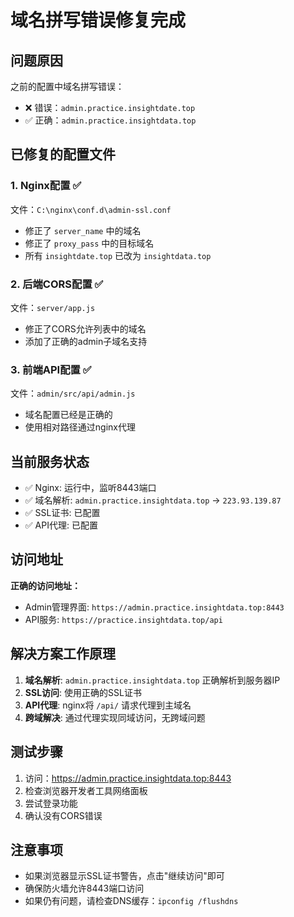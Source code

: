 # 域名拼写错误修复完成

## 问题原因
之前的配置中域名拼写错误：
- ❌ 错误：`admin.practice.insightdate.top` 
- ✅ 正确：`admin.practice.insightdata.top`

## 已修复的配置文件

### 1. Nginx配置 ✅
文件：`C:\nginx\conf.d\admin-ssl.conf`
- 修正了 `server_name` 中的域名
- 修正了 `proxy_pass` 中的目标域名
- 所有 `insightdate.top` 已改为 `insightdata.top`

### 2. 后端CORS配置 ✅
文件：`server/app.js`
- 修正了CORS允许列表中的域名
- 添加了正确的admin子域名支持

### 3. 前端API配置 ✅
文件：`admin/src/api/admin.js`
- 域名配置已经是正确的
- 使用相对路径通过nginx代理

## 当前服务状态

- ✅ Nginx: 运行中，监听8443端口
- ✅ 域名解析: `admin.practice.insightdata.top` → `223.93.139.87`
- ✅ SSL证书: 已配置
- ✅ API代理: 已配置

## 访问地址

**正确的访问地址：**
- Admin管理界面: `https://admin.practice.insightdata.top:8443`
- API服务: `https://practice.insightdata.top/api`

## 解决方案工作原理

1. **域名解析**: `admin.practice.insightdata.top` 正确解析到服务器IP
2. **SSL访问**: 使用正确的SSL证书
3. **API代理**: nginx将 `/api/` 请求代理到主域名
4. **跨域解决**: 通过代理实现同域访问，无跨域问题

## 测试步骤

1. 访问：https://admin.practice.insightdata.top:8443
2. 检查浏览器开发者工具网络面板
3. 尝试登录功能
4. 确认没有CORS错误

## 注意事项

- 如果浏览器显示SSL证书警告，点击"继续访问"即可
- 确保防火墙允许8443端口访问
- 如果仍有问题，请检查DNS缓存：`ipconfig /flushdns`
